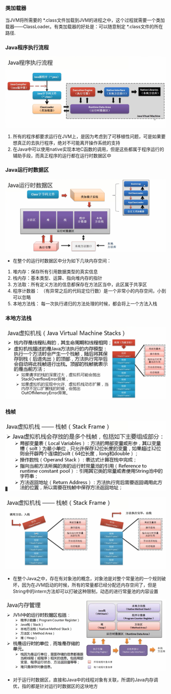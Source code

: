 ### 类加载器

当JVM将所需要的 *.class文件加载到JVM的进程之中，这个过程就需要一个类加载器——ClassLoader。有类加载器的好处是：可以随意制定 *.class文件的所在路径.

### Java程序执行流程

![Java程序执行流程](/assets/WechatIMG297.jpeg)

1. 所有的程序都要求运行在JVM上，是因为考虑到了可移植性问题，可是如果要想真正的去执行程序，绝对不可能离开操作系统的支持
2. 在Java中可以使用native实现本地C函数的调用，但是这些都属于程序运行的辅助手段，而真正程序的运行都在运行时数据区中

### Java运行时数据区

![Java运行时数据区](/assets/2981516982268_.pic_hd.jpg)

- 在整个的运行时数据区中分为如下几块内存空间：
 1. 堆内存：保存所有引用数据类型的真实信息
 2. 栈内存：基本类型、运算、指向堆内存的指针
 3. 方法取：所有定义方法的信息都保存在方法区当中，此区属于共享区
 4. 程序计数器： （有异常之后的代码定位行数）是一个非常小的内存空间，小到可以忽略
 5. 本地方法栈： 每一次执行递归的方法处理的时候，都会将上一个方法入栈
 
### 本地方法栈
 
![本地方法栈](/assets/2991516983030_.pic_hd.jpg)

### 栈帧

![](/assets/3041517026470_.pic_hd.jpg)

![栈帧](/assets/3001516983140_.pic_hd.jpg)

- 在整个Java之中，存在有对象池的概念，对象池是对整个常量池的一个规则破坏，因为在JVM启动的时候，所有的常量都已经分配还内存空间了，但是String中的intern方法却可以打破这种限制，动态的进行常量池的内容设置

![](/assets/3011516983460_.pic_hd.jpg)

- 对于运行时数据区，直接和Java中的线程对象有关联，所谓的Java内存调优，指的都是针对运行时数据区的这块地方
